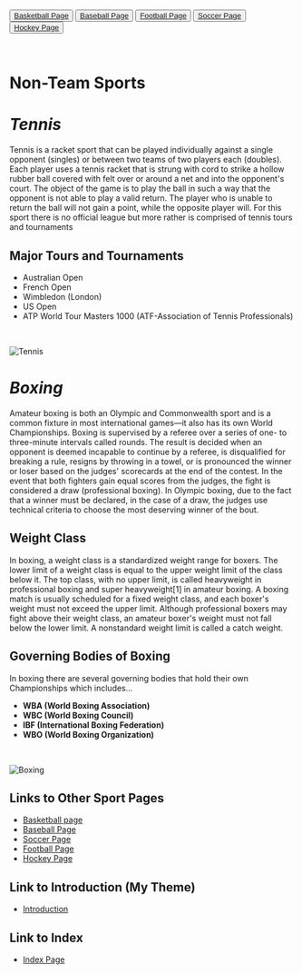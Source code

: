 <br>

<div class = "padded">

<button type="button" class="btn btn-xs btn-danger">[Basketball Page](basketball.html) </button>
<button type="button" class="btn btn-xs btn-danger">[Baseball Page](baseball.html)</button>
<button type="button" class="btn btn-xs btn-danger">[Football Page](football.html)</button>
<button type="button" class="btn btn-xs btn-danger">[Soccer Page](soccer.html)</button>
<button type="button" class="btn btn-xs btn-danger">[Hockey Page](hockey.html)</button>

<br>

</div>


# Non-Team Sports

# _Tennis_

<p> Tennis is a racket sport that can be played individually against a single
opponent (singles) or between two teams of two players each (doubles). Each
player uses a tennis racket that is strung with cord to strike a hollow rubber
ball covered with felt over or around a net and into the opponent's court. The
object of the game is to play the ball in such a way that the opponent is not
able to play a valid return. The player who is unable to return the ball will
not gain a point, while the opposite player will. For this sport there is no
official league but more rather is comprised of tennis tours and tournaments </p>

## Major Tours and Tournaments

* Australian Open
* French Open
* Wimbledon (London)
* US Open
* ATP World Tour Masters 1000 (ATF-Association of Tennis Professionals)


<br>

![Tennis](/images/tennis.jpg)

<brk>

# _Boxing_

Amateur boxing is both an Olympic and Commonwealth sport and is a common fixture
in most international games—it also has its own World Championships. Boxing is
supervised by a referee over a series of one- to three-minute intervals called
rounds. The result is decided when an opponent is deemed incapable to continue
by a referee, is disqualified for breaking a rule, resigns by throwing in a
towel, or is pronounced the winner or loser based on the judges' scorecards at
the end of the contest. In the event that both fighters gain equal scores from
the judges, the fight is considered a draw (professional boxing). In Olympic
boxing, due to the fact that a winner must be declared, in the case of a draw,
the judges use technical criteria to choose the most deserving winner of the
bout. </p>


## Weight Class

<p>
In boxing, a weight class is a standardized weight range for boxers. The lower
limit of a weight class is equal to the upper weight limit of the class below
it. The top class, with no upper limit, is called heavyweight in professional
boxing and super heavyweight[1] in amateur boxing. A boxing match is usually
scheduled for a fixed weight class, and each boxer's weight must not exceed the
upper limit. Although professional boxers may fight above their weight class, an
amateur boxer's weight must not fall below the lower limit. A nonstandard
weight limit is called a catch weight. </p>

## Governing Bodies of Boxing

 In boxing there are several governing bodies that hold their own Championships
 which includes...

 * **WBA (World Boxing Association)**
 * **WBC (World Boxing Council)**
 * **IBF (International Boxing Federation)**
 * **WBO (World Boxing Organization)**


<br>

![Boxing](/images/boxing.jpg)



## Links to Other Sport Pages

* [Basketball page](basketball.html)
* [Baseball Page](baseball.html)
* [Soccer Page](soccer.html)
* [Football Page](football.html)
* [Hockey Page](hockey.html)


## Link to Introduction (My Theme)

* [Introduction](My-Theme.html)

## Link to Index

* [Index Page](index.html)
